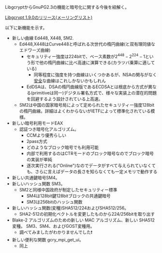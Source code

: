 LibgcryptからGnuPG2.3の機能と暗号化に関する今後を紐解く。

[Libgcrypt 1.9.0のリリース(メーリングリスト)](https://lists.gnupg.org/pipermail/gnupg-announce/2021q1/000453.html)

以下に新機能を示す。

- 新しい曲線 Ed448, X448, SM2.
  - Ed448,X448はCurve448と呼ばれる次世代の楕円曲線(と双有理同値なエドワーズ曲線)
    - セキュリティー強度は224bitで、ベース素数が$2^{448}-2^{224}-1$という形で他の楕円曲線に比べ高速に演算できる(カラツバ乗算に適している)
      - 同等程度に強度を持つ曲線はいくつかあるが、NSAの関与がなく[安全](https://safecurves.cr.yp.to/)な曲線はこれしかないかもしれん
    - EdDSAは、DSAの楕円曲線版であるECDSAとは根底から方式が異なる(primitiveは同一)デジタル署名方式で、様々な実装上の潜在的問題を回避するよう設計されている上高速。
  - SM2は中国の国家暗号局によって定められたセキュリティー強度128bitの楕円曲線。詳細はよくわからないがIETFによって標準化されている模様。
- 新しい暗号利用モードEAX
  - 認証つき暗号化アルゴリズム。
    - CCMより優秀らしい
    - 2pass方式
    - どのようなブロック暗号でも利用可能
    - 内部で利用するのはCTRモードのブロック暗号なのでブロック暗号の実装が単純
    - 逐次実行される("Online")なのでデータがすべて与えられていなくても、さらに言えばデータの長さを知らなくても一定メモリで動作する
- 新しい共通鍵暗号SM4。
- 新しいハッシュ関数 SM3。
  - SM2と同様中国政府が制定したセキュリティー標準
    - SM4は128bit鍵128bitブロックの共通鍵暗号
    - SM3は256bitのハッシュ関数
- 新しいハッシュ関数(変種)SHA512/224およびSHA512/256。
  - SHA2-512の初期化ベクトルを変更したものから224/256bitを取り出す
- Blake-2 アルゴリズムのための新しい MAC アルゴリズム、新しい SHA512 変種。
  SM3、SM4、およびGOST変種用。
  - 調べてみましたがわかりませんでした❗
- 新しい便利な関数 gcry_mpi_get_ui。
  - 同上
